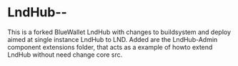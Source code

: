# LndHub--
This is a forked BlueWallet LndHub with changes to buildsystem and deploy aimed at single instance LndHub to LND. Added are the LndHub-Admin component extensions folder, that acts as a example of howto extend LndHub without need change core src.
